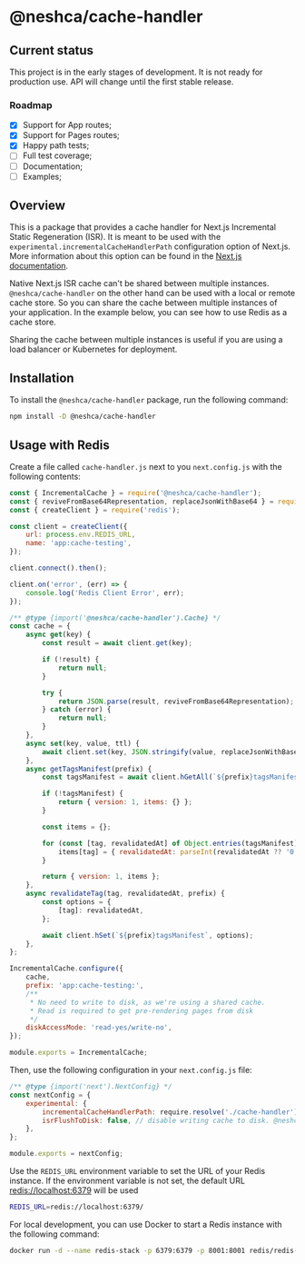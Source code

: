 # @neshca/cache-handler

## Current status

This project is in the early stages of development. It is not ready for production use. API will change until the first stable release.

### Roadmap

-   [x] Support for App routes;
-   [x] Support for Pages routes;
-   [x] Happy path tests;
-   [ ] Full test coverage;
-   [ ] Documentation;
-   [ ] Examples;

## Overview

This is a package that provides a cache handler for Next.js Incremental Static Regeneration (ISR). It is meant to be used with the `experimental.incrementalCacheHandlerPath` configuration option of Next.js. More information about this option can be found in the [Next.js documentation](https://nextjs.org/docs/app/api-reference/next-config-js/incrementalCacheHandlerPath).

Native Next.js ISR cache can't be shared between multiple instances. `@neshca/cache-handler` on the other hand can be used with a local or remote cache store. So you can share the cache between multiple instances of your application. In the example below, you can see how to use Redis as a cache store.

Sharing the cache between multiple instances is useful if you are using a load balancer or Kubernetes for deployment.

## Installation

To install the `@neshca/cache-handler` package, run the following command:

```sh
npm install -D @neshca/cache-handler
```

## Usage with Redis

Create a file called `cache-handler.js` next to you `next.config.js` with the following contents:

```js
const { IncrementalCache } = require('@neshca/cache-handler');
const { reviveFromBase64Representation, replaceJsonWithBase64 } = require('@neshca/json-replacer-reviver');
const { createClient } = require('redis');

const client = createClient({
    url: process.env.REDIS_URL,
    name: 'app:cache-testing',
});

client.connect().then();

client.on('error', (err) => {
    console.log('Redis Client Error', err);
});

/** @type {import('@neshca/cache-handler').Cache} */
const cache = {
    async get(key) {
        const result = await client.get(key);

        if (!result) {
            return null;
        }

        try {
            return JSON.parse(result, reviveFromBase64Representation);
        } catch (error) {
            return null;
        }
    },
    async set(key, value, ttl) {
        await client.set(key, JSON.stringify(value, replaceJsonWithBase64), { EX: ttl });
    },
    async getTagsManifest(prefix) {
        const tagsManifest = await client.hGetAll(`${prefix}tagsManifest`);

        if (!tagsManifest) {
            return { version: 1, items: {} };
        }

        const items = {};

        for (const [tag, revalidatedAt] of Object.entries(tagsManifest)) {
            items[tag] = { revalidatedAt: parseInt(revalidatedAt ?? '0', 10) };
        }

        return { version: 1, items };
    },
    async revalidateTag(tag, revalidatedAt, prefix) {
        const options = {
            [tag]: revalidatedAt,
        };

        await client.hSet(`${prefix}tagsManifest`, options);
    },
};

IncrementalCache.configure({
    cache,
    prefix: 'app:cache-testing:',
    /**
     * No need to write to disk, as we're using a shared cache.
     * Read is required to get pre-rendering pages from disk
     */
    diskAccessMode: 'read-yes/write-no',
});

module.exports = IncrementalCache;
```

Then, use the following configuration in your `next.config.js` file:

```js
/** @type {import('next').NextConfig} */
const nextConfig = {
    experimental: {
        incrementalCacheHandlerPath: require.resolve('./cache-handler'), // path to the cache handler file you created
        isrFlushToDisk: false, // disable writing cache to disk. @neshca/cache-handler will write cache to disk if ttlMode is set to 'not-ttl'
    },
};

module.exports = nextConfig;
```

Use the `REDIS_URL` environment variable to set the URL of your Redis instance. If the environment variable is not set, the default URL [redis://localhost:6379](redis://localhost:6379) will be used

```sh
REDIS_URL=redis://localhost:6379/
```

For local development, you can use Docker to start a Redis instance with the following command:

```sh
docker run -d --name redis-stack -p 6379:6379 -p 8001:8001 redis/redis-stack:latest
```

